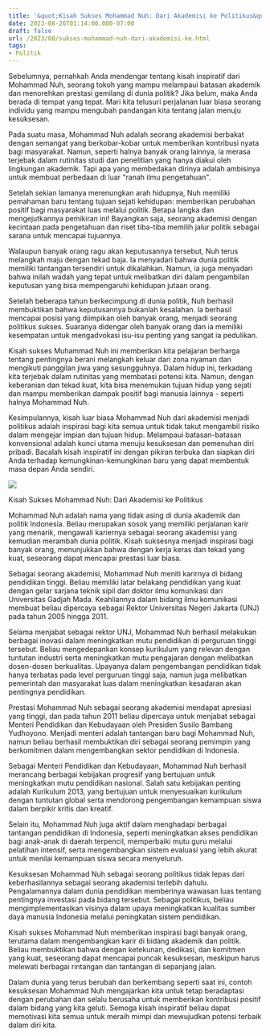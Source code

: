 ```yaml
---
title: '&quot;Kisah Sukses Mohammad Nuh: Dari Akademisi ke Politikus&quot;'
date: 2023-08-26T01:14:00.000-07:00
draft: false
url: /2023/08/sukses-mohammad-nuh-dari-akademisi-ke.html
tags: 
- Politik
---
```


  

Sebelumnya, pernahkah Anda mendengar tentang kisah inspiratif dari Mohammad Nuh, seorang tokoh yang mampu melampaui batasan akademik dan menorehkan prestasi gemilang di dunia politik? Jika belum, maka Anda berada di tempat yang tepat. Mari kita telusuri perjalanan luar biasa seorang individu yang mampu mengubah pandangan kita tentang jalan menuju kesuksesan.

  

Pada suatu masa, Mohammad Nuh adalah seorang akademisi berbakat dengan semangat yang berkobar-kobar untuk memberikan kontribusi nyata bagi masyarakat. Namun, seperti halnya banyak orang lainnya, ia merasa terjebak dalam rutinitas studi dan penelitian yang hanya diakui oleh lingkungan akademik. Tapi apa yang membedakan dirinya adalah ambisinya untuk membuat perbedaan di luar "ranah ilmu pengetahuan".

  

Setelah sekian lamanya merenungkan arah hidupnya, Nuh memiliki pemahaman baru tentang tujuan sejati kehidupan: memberikan perubahan positif bagi masyarakat luas melalui politik. Betapa langka dan mengejutkannya pemikiran ini! Bayangkan saja, seorang akademisi dengan kecintaan pada pengetahuan dan riset tiba-tiba memilih jalur politik sebagai sarana untuk mencapai tujuannya.

  

Walaupun banyak orang ragu akan keputusannya tersebut, Nuh terus melangkah maju dengan tekad baja. Ia menyadari bahwa dunia politik memiliki tantangan tersendiri untuk dikalahkan. Namun, ia juga menyadari bahwa inilah wadah yang tepat untuk melibatkan diri dalam pengambilan keputusan yang bisa mempengaruhi kehidupan jutaan orang.

  

Setelah beberapa tahun berkecimpung di dunia politik, Nuh berhasil membuktikan bahwa keputusannya bukanlah kesalahan. Ia berhasil mencapai posisi yang diimpikan oleh banyak orang, menjadi seorang politikus sukses. Suaranya didengar oleh banyak orang dan ia memiliki kesempatan untuk mengadvokasi isu-isu penting yang sangat ia pedulikan.

  

Kisah sukses Muhammad Nuh ini memberikan kita pelajaran berharga tentang pentingnya berani melangkah keluar dari zona nyaman dan mengikuti panggilan jiwa yang sesungguhnya. Dalam hidup ini, terkadang kita terjebak dalam rutinitas yang membatasi potensi kita. Namun, dengan keberanian dan tekad kuat, kita bisa menemukan tujuan hidup yang sejati dan mampu memberikan dampak positif bagi manusia lainnya - seperti halnya Mohammad Nuh.

  

Kesimpulannya, kisah luar biasa Mohammad Nuh dari akademisi menjadi politikus adalah inspirasi bagi kita semua untuk tidak takut mengambil risiko dalam mengejar impian dan tujuan hidup. Melampaui batasan-batasan konvensional adalah kunci utama menuju kesuksesan dan pemenuhan diri pribadi. Bacalah kisah inspiratif ini dengan pikiran terbuka dan siapkan diri Anda terhadap kemungkinan-kemungkinan baru yang dapat membentuk masa depan Anda sendiri.

  

![](https://img.antaranews.com/cache/800x533/2013/05/2013052131.jpg)

  

Kisah Sukses Mohammad Nuh: Dari Akademisi ke Politikus

  

Mohammad Nuh adalah nama yang tidak asing di dunia akademik dan politik Indonesia. Beliau merupakan sosok yang memiliki perjalanan karir yang menarik, mengawali kariernya sebagai seorang akademisi yang kemudian merambah dunia politik. Kisah suksesnya menjadi inspirasi bagi banyak orang, menunjukkan bahwa dengan kerja keras dan tekad yang kuat, seseorang dapat mencapai prestasi luar biasa.

  

Sebagai seorang akademisi, Mohammad Nuh meniti karirnya di bidang pendidikan tinggi. Beliau memiliki latar belakang pendidikan yang kuat dengan gelar sarjana teknik sipil dan doktor ilmu komunikasi dari Universitas Gadjah Mada. Keahliannya dalam bidang ilmu komunikasi membuat beliau dipercaya sebagai Rektor Universitas Negeri Jakarta (UNJ) pada tahun 2005 hingga 2011.

  

Selama menjabat sebagai rektor UNJ, Mohammad Nuh berhasil melakukan berbagai inovasi dalam meningkatkan mutu pendidikan di perguruan tinggi tersebut. Beliau mengedepankan konsep kurikulum yang relevan dengan tuntutan industri serta meningkatkan mutu pengajaran dengan melibatkan dosen-dosen berkualitas. Upayanya dalam pengembangan pendidikan tidak hanya terbatas pada level perguruan tinggi saja, namun juga melibatkan pemerintah dan masyarakat luas dalam meningkatkan kesadaran akan pentingnya pendidikan.

  

Prestasi Mohammad Nuh sebagai seorang akademisi mendapat apresiasi yang tinggi, dan pada tahun 2011 beliau dipercaya untuk menjabat sebagai Menteri Pendidikan dan Kebudayaan oleh Presiden Susilo Bambang Yudhoyono. Menjadi menteri adalah tantangan baru bagi Mohammad Nuh, namun beliau berhasil membuktikan diri sebagai seorang pemimpin yang berkomitmen dalam mengembangkan sektor pendidikan di Indonesia.

  

Sebagai Menteri Pendidikan dan Kebudayaan, Mohammad Nuh berhasil merancang berbagai kebijakan progresif yang bertujuan untuk meningkatkan mutu pendidikan nasional. Salah satu kebijakan penting adalah Kurikulum 2013, yang bertujuan untuk menyesuaikan kurikulum dengan tuntutan global serta mendorong pengembangan kemampuan siswa dalam berpikir kritis dan kreatif.

  

Selain itu, Mohammad Nuh juga aktif dalam menghadapi berbagai tantangan pendidikan di Indonesia, seperti meningkatkan akses pendidikan bagi anak-anak di daerah terpencil, memperbaiki mutu guru melalui pelatihan intensif, serta mengembangkan sistem evaluasi yang lebih akurat untuk menilai kemampuan siswa secara menyeluruh.

  

Kesuksesan Mohammad Nuh sebagai seorang politikus tidak lepas dari keberhasilannya sebagai seorang akademisi terlebih dahulu. Pengalamannya dalam dunia pendidikan memberinya wawasan luas tentang pentingnya investasi pada bidang tersebut. Sebagai politikus, beliau mengimplementasikan visinya dalam upaya meningkatkan kualitas sumber daya manusia Indonesia melalui peningkatan sistem pendidikan.

  

Kisah sukses Mohammad Nuh memberikan inspirasi bagi banyak orang, terutama dalam mengembangkan karir di bidang akademik dan politik. Beliau membuktikan bahwa dengan ketekunan, dedikasi, dan komitmen yang kuat, seseorang dapat mencapai puncak kesuksesan, meskipun harus melewati berbagai rintangan dan tantangan di sepanjang jalan.

  

Dalam dunia yang terus berubah dan berkembang seperti saat ini, contoh kesuksesan Mohammad Nuh mengajarkan kita untuk tetap beradaptasi dengan perubahan dan selalu berusaha untuk memberikan kontribusi positif dalam bidang yang kita geluti. Semoga kisah inspiratif beliau dapat memotivasi kita semua untuk meraih mimpi dan mewujudkan potensi terbaik dalam diri kita.
